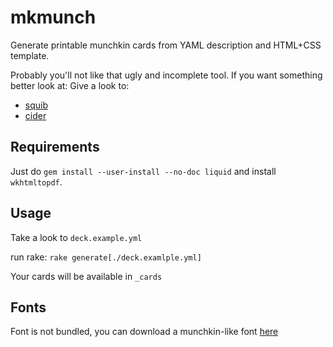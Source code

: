 mkmunch
=======

Generate printable munchkin cards from YAML description and HTML+CSS template.

Probably you'll not like that ugly and incomplete tool. If you want something better look at:
Give a look to:
- [squib](https://squib.rocks/)
- [cider](https://github.com/oatear/cider)

Requirements
------------

Just do `gem install --user-install --no-doc liquid` and install `wkhtmltopdf`.

Usage
-----

Take a look to `deck.example.yml`

run rake: `rake generate[./deck.examlple.yml]`

Your cards will be available in `_cards`

Fonts
-----

Font is not bundled, you can download a munchkin-like font [here](https://fontsgeek.com/fonts/Quasimodo-Regular)
